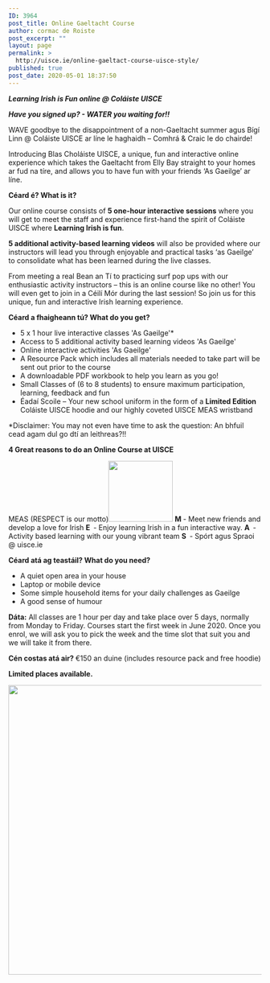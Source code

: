 ```yaml
---
ID: 3964
post_title: Online Gaeltacht Course
author: cormac de Roiste
post_excerpt: ""
layout: page
permalink: >
  http://uisce.ie/online-gaeltact-course-uisce-style/
published: true
post_date: 2020-05-01 18:37:50
---
```

<em><strong>Learning Irish is Fun online @ Coláiste UISCE
</strong></em>

<em><strong>Have you signed up? - WATER you waiting for!!</strong></em>

WAVE goodbye to the disappointment of a non-Gaeltacht summer agus Bígí
Linn @ Coláiste UISCE ar líne le haghaidh – Comhrá &amp; Craic le do chairde!

Introducing Blas Choláiste UISCE, a unique, fun and interactive online experience which takes the Gaeltacht from Elly Bay straight to your homes ar fud na tíre, and allows you to have fun with your friends ‘As Gaeilge’ ar líne.

<strong>Céard é? What is it?</strong>

Our online course consists of <strong>5 one-hour interactive sessions</strong> where you will get to meet the staff and experience first-hand the spirit of Coláiste UISCE where <strong>Learning Irish is fun</strong>.

<strong>5 additional activity-based learning videos</strong> will also be provided where our instructors will lead you through enjoyable and practical tasks ‘as Gaeilge’ to consolidate what has been learned during the live classes.

From meeting a real Bean an Tí to practicing surf pop ups with our enthusiastic activity instructors – this is an online course like no other! You will even get to join in a Céilí Mór during the last session! So join us for this unique, fun and interactive Irish learning experience.

<strong>Céard a fhaigheann tú? What do you get?</strong>
<ul>
 	<li>5 x 1 hour live interactive classes 'As Gaeilge'*</li>
 	<li>Access to 5 additional activity based learning videos 'As Gaeilge'</li>
 	<li>Online interactive activities 'As Gaeilge'</li>
 	<li>A Resource Pack which includes all materials needed to take part will be sent out prior to the course</li>
 	<li>A downloadable PDF workbook to help you learn as you go!</li>
 	<li>Small Classes of (6 to 8 students) to ensure maximum participation, learning, feedback and fun</li>
 	<li>Éadaí Scoile – Your new school uniform in the form of a <strong>Limited Edition</strong> Coláiste UISCE hoodie and our highly coveted UISCE MEAS wristband</li>
</ul>
*Disclaimer: You may not even have time to ask the question: An bhfuil cead agam dul go dtí an leithreas?!!

<strong>4 Great reasons to do an Online Course at UISCE</strong>

MEAS (RESPECT is our motto)<img class="alignleft wp-image-4012" src="http://uisce.ie/wp-content/uploads/2020/05/marcus-cropped.png" alt="" width="128" height="121" />
<strong>M </strong>- Meet new friends and develop a love for Irish
<strong>E  </strong>- Enjoy learning Irish in a fun interactive way.
<strong>A  </strong>- Activity based learning with our young vibrant team
<strong>S  </strong>- Spórt agus Spraoi @ uisce.ie

<strong>Céard atá ag teastáil? What do you need?</strong>
<ul>
 	<li>A quiet open area in your house</li>
 	<li>Laptop or mobile device</li>
 	<li>Some simple household items for your daily challenges as Gaeilge</li>
 	<li>A good sense of humour</li>
</ul>
<strong>Dáta:</strong> All classes are 1 hour per day and take place over 5 days, normally from Monday to Friday. Courses start the first week in June 2020. Once you enrol, we will ask you to pick the week and the time slot that suit you and we will take it from there.

<strong>Cén costas atá air? </strong>€150 an duine (includes resource pack and free hoodie)

<strong>Limited places available.</strong>

<img class="alignnone wp-image-3965" src="http://uisce.ie/wp-content/uploads/2020/05/Meas-EnglishTextV2-300x212.png" alt="" width="815" height="576" />
